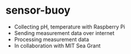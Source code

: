 # sensor-buoy
- Collecting pH, temperature with Raspberry Pi
- Sending measurement data over internet
- Processing measurement data
- In collaboration with MIT Sea Grant
